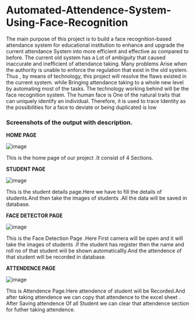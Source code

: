 # Automated-Attendence-System-Using-Face-Recognition


The main purpose of this project is to build a face recognition-based attendance system for educational institution to enhance and upgrade the current attendance System into more efficient and effective as compared to before. The current old system has a Lot of ambiguity that caused inaccurate and inefficient of attendance taking. Many problems Arise when the authority is unable to enforce the regulation that exist in the old system. Thus , by means of technology, this project will resolve the flaws existed in the current system. while Bringing attendance taking to a whole new level by automating most of the tasks. The technology working behind will be the face recognition system. The human face is One of the natural traits that can uniquely identify an individual. Therefore, it is used to trace Identity as the possibilities for a face to deviate or being duplicated is low

### Screenshots of the output with description.

**HOME PAGE**
 
![image](https://user-images.githubusercontent.com/65438429/129901481-57c8393d-3639-491b-a877-11ca1d901fac.png)


This is the home page of our project .It consist of 4 Sections.



**STUDENT PAGE**

![image](https://user-images.githubusercontent.com/65438429/129901508-77ee15e6-a847-409d-995b-6ced55ab606a.png)


This is the student details page.Here we have to fill the details of students.And then take the images of students .All the data will be saved in database.




**FACE DETECTOR PAGE**

![image](https://user-images.githubusercontent.com/65438429/129901526-be4f230c-22d6-48af-97a9-144ac1ae0451.png)


This is the Face Detection Page .Here First camera will be open and it will take the images of students .if the student has register then the name and roll no of that student wiil be shown automaticallly.And the attendence of that student will be recorded in database.






**ATTENDENCE PAGE**

![image](https://user-images.githubusercontent.com/65438429/129901561-7aa7fdc8-ca3d-4396-a7fa-59399b7a0ac0.png)

 This is Attendence Page.Here attendence of student will be Recorded.And after taking attendence we can copy that attendence to the excel sheet .
 After Saving attendence Of all Student we can clear that attendence section for futher taking attendence.

